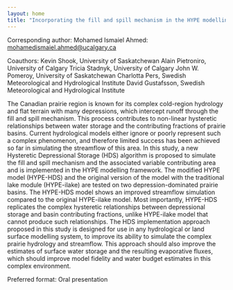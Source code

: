 ```yaml
---
layout: home
title: "Incorporating the fill and spill mechanism in the HYPE modelling framework"
---
```



Corresponding author: Mohamed Ismaiel Ahmed: mohamedismaiel.ahmed@ucalgary.ca

Coauthors: Kevin Shook, University of Saskatchewan
 Alain Pietroniro, University of Calgary
 Tricia Stadnyk, University of Calgary
 John W. Pomeroy, University of Saskatchewan
 Charlotta Pers, Swedish Meteorological and Hydrological Institute
 David Gustafsson, Swedish Meteorological and Hydrological Institute 

The Canadian prairie region is known for its complex cold-region hydrology and flat terrain with many depressions, which intercept runoff through the fill and spill mechanism. This process contributes to non-linear hysteretic relationships between water storage and the contributing fractions of prairie basins. Current hydrological models either ignore or poorly represent such a complex phenomenon, and therefore limited success has been achieved so far in simulating the streamflow of this area. In this study, a new Hysteretic Depressional Storage (HDS) algorithm is proposed to simulate the fill and spill mechanism and the associated variable contributing area and is implemented in the HYPE modelling framework. The modified HYPE model (HYPE-HDS) and the original version of the model with the traditional lake module (HYPE-ilake) are tested on two depression-dominated prairie basins. The HYPE-HDS model shows an improved streamflow simulation compared to the original HYPE-ilake model. Most importantly, HYPE-HDS replicates the complex hysteretic relationships between depressional storage and basin contributing fractions, unlike HYPE-ilake model that cannot produce such relationships. The HDS implementation approach proposed in this study is designed for use in any hydrological or land surface modelling system, to improve its ability to simulate the complex prairie hydrology and streamflow. This approach should also improve the estimates of surface water storage and the resulting evaporative fluxes, which should improve model fidelity and water budget estimates in this complex environment.

Preferred format: Oral presentation
